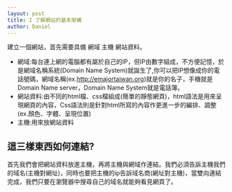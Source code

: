 ```yaml
---
layout: post
title: I 了解網站的基本架構
author: Daniel
---
```


建立一個網站，首先需要具備 網域 主機  網站資料。  
- 網域:每台連上網的電腦都有屬於自己的IP，但IP由數字組成，不方便記憶，於是網域名稱系統(Domain Name System)就誕生了,你可以把IP想像成你的電話號碼，網域名稱(ex.http://emajortaiwan.org)就是你的名子，手機就是Domain Name server，Domain Name System就是電話簿。
- 網站資料:由不同的html檔、css檔組成(簡單的靜態網頁)，html語法是用來呈現網頁的內容，Css語法則是針對html所寫的內容作更進一步的編排、調整(ex.顏色、字體、呈現位置)
- 主機:用來放網站資料

## 這三樣東西如何連結?
首先我們會把網站資料放進主機，再將主機與網域作連結。我們必須告訴主機我們的域名(主機對網址)，同時也要把主機的ip告訴域名商(網址對主機)，當雙向連結完成，我們只要在瀏覽器中搜尋自己的域名就能夠看見網頁了。
